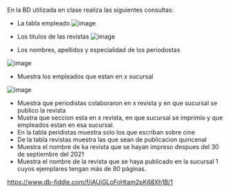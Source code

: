 En la BD utilizada en clase realiza las siguientes consultas:

* La tabla empleado
![image](https://user-images.githubusercontent.com/103137328/176244530-e31c7575-07fc-49ef-aa22-37b408d2b40e.png)

* Los titulos de las revistas
![image](https://user-images.githubusercontent.com/103137328/176244702-8c4b77cb-ed3c-4387-be12-ba9140f6e5f5.png)

* Los nombres, apellidos y especialidad de los periodostas

![image](https://user-images.githubusercontent.com/103137328/176246057-991fbaa6-7b98-4fd9-b91e-2cfc41ad9427.png)

* Muestra los empleados que estan en x sucursal

![image](https://user-images.githubusercontent.com/103137328/176250097-7c6f15bc-634d-45e1-bd21-fb0f5db3dd66.png)


* Muestra que periodistas colaboraron en x revista y en que sucursal se publico la revista
* Mustra que seccion esta en x revista, en que sucursal se imprimio y que empleados estan en esa sucursal.
* En la tabla peridistas muestra solo los que escriban sobre cine
* De la tabla revistas muestra las que sean de publicacion quincenal
* Muestra el nombre de ka revista que se hayan impreso despues del 30 de septiembre del 2021
* Muestra el nombre de la revista que se haya publicado en la sucursal 1 cuyos ejemplares tengan más de 80 páginas.

https://www.db-fiddle.com/f/iAUjGLoFoHtam2pK68Xh1B/1

